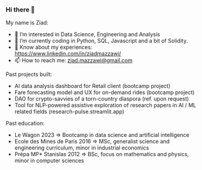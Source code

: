 ### Hi there 👋

My name is Ziad:
- 👀 I’m interested in Data Science, Engineering and Analysis
- 🔭 I’m currently coding in Python, SQL, Javascript and a bit of Solidity.
- 🌱 Know about my experiences: https://www.linkedin.com/in/ziadmazzawi/
- 📫 How to reach me: ziad.mazzawi@gmail.com 

Past projects built:
- AI data analysis dashboard for Retail client (bootcamp project)
- Fare forecasting model and UX for on-demand rides (bootcamp project)
- DAO for crypto-savvies of a torn-country diaspora (ref. upon request)
- Tool for NLP-powered assistive exploration of research papers in AI / ML related fields (research-pulse.streamlit.app)

Past education:
- Le Wagon 2023 => Bootcamp in data science and artificial intelligence
- Ecole des Mines de Paris 2016 => MSc, generalist science and engineering curriculum, minor in industrial economics
- Prépa MP* Stanislas 2012 => BSc, focus on mathematics and physics, minor in computer sciences


<!--
**zmazz/zmazz** is a ✨ _special_ ✨ repository because its `README.md` (this file) appears on your GitHub profile.

Here are some ideas to get you started:

- 🔭 I’m currently working on ...
- 🌱 I’m currently learning ...
- 👯 I’m looking to collaborate on ...
- 🤔 I’m looking for help with ...
- 💬 Ask me about ...
- 📫 How to reach me: ...
- 😄 Pronouns: ...
- ⚡ Fun fact: ...
-->
